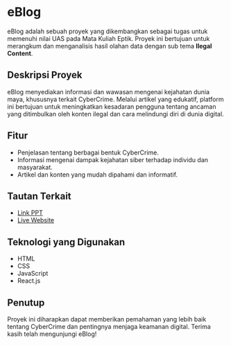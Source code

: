 # eBlog

eBlog adalah sebuah proyek yang dikembangkan sebagai tugas untuk memenuhi nilai UAS pada Mata Kuliah Eptik. Proyek ini bertujuan untuk merangkum dan menganalisis hasil olahan data dengan sub tema **Ilegal Content**.

## Deskripsi Proyek

eBlog menyediakan informasi dan wawasan mengenai kejahatan dunia maya, khususnya terkait CyberCrime. Melalui artikel yang edukatif, platform ini bertujuan untuk meningkatkan kesadaran pengguna tentang ancaman yang ditimbulkan oleh konten ilegal dan cara melindungi diri di dunia digital.

## Fitur

- Penjelasan tentang berbagai bentuk CyberCrime.
- Informasi mengenai dampak kejahatan siber terhadap individu dan masyarakat.
- Artikel dan konten yang mudah dipahami dan informatif.

## Tautan Terkait

- [Link PPT](https://docs.google.com/presentation/d/1lu_-K3sT4XPGfqPxLyftUaTh7sUnkhwRrNUO4v1DOdc)
- [Live Website](https://blog-eptik.vercel.app/)

## Teknologi yang Digunakan

- HTML
- CSS
- JavaScript
- React.js

## Penutup

Proyek ini diharapkan dapat memberikan pemahaman yang lebih baik tentang CyberCrime dan pentingnya menjaga keamanan digital. Terima kasih telah mengunjungi eBlog!
